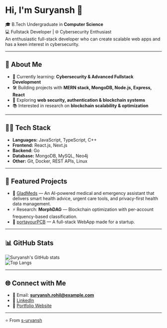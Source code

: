 # Hi, I'm Suryansh 👋

🎓 B.Tech Undergraduate in **Computer Science**  
💻 Fullstack Developer | 🌐 Cybersecurity Enthusiast  
An enthusiastic full-stack developer who can create scalable web apps and has a keen interest in cybersecurity.

---

## 🚀 About Me
- 🌱 Currently learning: **Cybersecurity & Advanced Fullstack Development**  
- 🛠️ Building projects with **MERN stack, MongoDB, Node.js, Express, React**  
- 🔐 Exploring **web security, authentication & blockchain systems**  
- 📚 Interested in research on **blockchain scalability & optimization**  

---

## 🧑‍💻 Tech Stack
- **Languages:** JavaScript, TypeScript, C++  
- **Frontend:** React.js, Next.js  
- **Backend:** Go  
- **Database:** MongoDB, MySQL, Neo4j  
- **Other:** Git, Docker, REST APIs, Linux  

---

## 📌 Featured Projects
- 🔗 [GladMeds](https://github.com/s-uryansh/GladMeds) — An AI-powered medical and emergency assistant that delivers smart health advice, urgent care tools, and privacy-first health data management.  
- ⚡ Research: **MorphDAG** — Blockchain optimization with per-account frequency-based classification.
- 🔗 [portayourPCB](https://github.com/s-uryansh/PortayourPCB) — A full-stack WebApp made for a startup.

---

## 📊 GitHub Stats
![Suryansh's GitHub stats](https://github-readme-stats.vercel.app/api?username=s-uryansh&show_icons=true&theme=tokyonight)  
![Top Langs](https://github-readme-stats.vercel.app/api/top-langs/?username=s-uryansh&layout=compact&theme=tokyonight)

---

## 🌐 Connect with Me
- 📧 Email: **suryansh.rohil@example.com**  
- 💼 [LinkedIn](https://www.linkedin.com/in/suryansh-rohil-982a21270/)  
- 📝 [Portfolio Website](https://s-uryansh.vercel.app/)  

---
⭐️ From [s-uryansh](https://github.com/s-uryansh)
